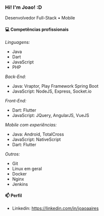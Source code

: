### Hi! I'm Joao! :D

Desenvolvedor Full-Stack • Mobile

#### 💻 Competências profissionais

*Linguagens:*

- Java
- Dart
- JavaScript
- PHP

*Back-End:*

- Java: Vraptor, Play Framework Spring Boot 
- JavaScript: NodeJS, Express, Socket.io

*Front-End:*

- Dart: Flutter
- JavaScript: JQuery, AngularJS, VueJS

*Mobile com experiências:*

- Java: Android, TotalCross
- JavaScript: NativeScript
- Dart: Flutter

*Outros:*

- Git
- Linux em geral
- Docker
- Nginx
- Jenkins

#### 📫 Perfil

- Linkedin: https://linkedin.com/in/joaoaaires
